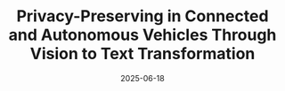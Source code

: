 ---
title: "Privacy-Preserving in Connected and Autonomous Vehicles Through Vision to Text Transformation"
collection: publications
category: manuscripts
permalink: /publication/2025-06-18-Privacy-Preserving-in-CAV
excerpt: 'Connected and Autonomous Vehicles (CAVs) rely on a range of devices that often process privacy-sensitive data. Among these, roadside units play a critical role particularly through the use of AI-equipped (AIE) cameras for applications such as violation detection. However, the privacy risks associated with captured imagery remain a major concern, as such data can be misused for identity theft, profiling, or unauthorized commercial purposes. While traditional techniques such as face blurring and obfuscation have been applied to mitigate privacy risks, individual privacy remains at risk, as individuals can still be tracked using other features such as their clothing. This paper introduces a novel privacy-preserving framework that leverages feedback-based reinforcement learning (RL) and vision-language models (VLMs) to protect sensitive visual information captured by AIE cameras. The main idea is to convert images into semantically equivalent textual descriptions, ensuring that scene-relevant information is retained while visual privacy is preserved. A hierarchical RL strategy is employed to iteratively refine the generated text, enhancing both semantic accuracy and privacy. Evaluation results demonstrate significant improvements in both privacy protection and textual quality, with the Unique Word Count increasing by approximately 77% and Detail Density by around 50% compared to existing approaches.'
date: 2025-06-18
venue: 'IEEE Access (Under Review)'
citation: 'Rezaei, A., & Sookhak, M., & Patooghy, A. Privacy-Preserving in Connected and Autonomous Vehicles Through Vision to Text Transformation.'
---